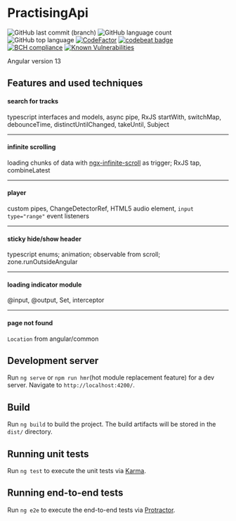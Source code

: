 # PractisingApi
![GitHub last commit (branch)](https://img.shields.io/github/last-commit/Smollet777/practising-api/dev.svg?color=important)
![GitHub language count](https://img.shields.io/github/languages/count/smollet777/practising-api.svg)
![GitHub top language](https://img.shields.io/github/languages/top/smollet777/practising-api.svg)
[![CodeFactor](https://www.codefactor.io/repository/github/smollet777/practising-api/badge)](https://www.codefactor.io/repository/github/smollet777/practising-api)
[![codebeat badge](https://codebeat.co/badges/f760fea8-7dba-484f-a5a9-b91bb6ba506b)](https://codebeat.co/projects/github-com-smollet777-practising-api-dev)
[![BCH compliance](https://bettercodehub.com/edge/badge/Smollet777/practising-api?branch=master)](https://bettercodehub.com/)
[![Known Vulnerabilities](https://snyk.io/test/github/Smollet777/practising-api/badge.svg?targetFile=package.json)](https://snyk.io/test/github/Smollet777/practising-api?targetFile=package.json)

Angular version 13

## Features and used techniques

#### search for tracks
typescript interfaces and models, async pipe, RxJS startWith, switchMap, debounceTime, distinctUntilChanged, takeUntil, Subject

***

#### infinite scrolling
loading chunks of data with [ngx-infinite-scroll](https://www.npmjs.com/package/ngx-infinite-scroll) as trigger;
RxJS tap, combineLatest

***

#### player
custom pipes, ChangeDetectorRef, HTML5 audio element, `input type="range"` event listeners

***

#### sticky hide/show header 
typescript enums; animation; observable from scroll; zone.runOutsideAngular

***

#### loading indicator module
@input, @output, Set, interceptor

***

#### page not found
`Location` from angular/common

## Development server

Run `ng serve` or `npm run hmr`(hot module replacement feature) for a dev server. Navigate to `http://localhost:4200/`. 

## Build

Run `ng build` to build the project. The build artifacts will be stored in the `dist/` directory. 

## Running unit tests

Run `ng test` to execute the unit tests via [Karma](https://karma-runner.github.io).

## Running end-to-end tests

Run `ng e2e` to execute the end-to-end tests via [Protractor](http://www.protractortest.org/).
